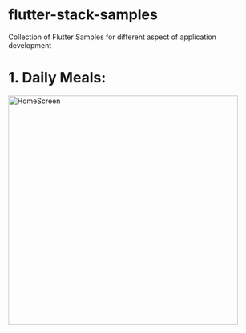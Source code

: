 # flutter-stack-samples
Collection of Flutter Samples for different aspect of application development

# 1. Daily Meals:

<img width="458" alt="HomeScreen" src="https://user-images.githubusercontent.com/46149277/180411672-3120f348-4891-413e-a23a-077ab16651cc.png">
